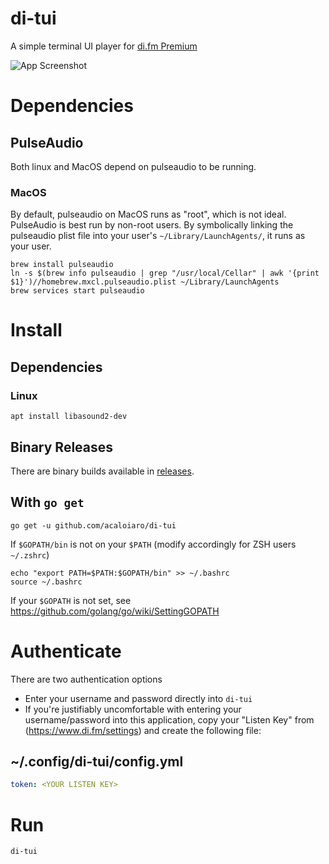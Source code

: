 # di-tui
A simple terminal UI player for [di.fm Premium](http://di.fm)

![App Screenshot](https://user-images.githubusercontent.com/3331648/81481515-bb668400-91fe-11ea-8a7c-39e1bb76c55d.png)

# Dependencies

## PulseAudio

Both linux and MacOS depend on pulseaudio to be running.

### MacOS

By default, pulseaudio on MacOS runs as "root", which is not ideal. PulseAudio is best run by non-root users. By symbolically linking the pulseaudio plist file into your user's `~/Library/LaunchAgents/`, it runs as your user.

```
brew install pulseaudio
ln -s $(brew info pulseaudio | grep "/usr/local/Cellar" | awk '{print $1}')//homebrew.mxcl.pulseaudio.plist ~/Library/LaunchAgents
brew services start pulseaudio
```

# Install

## Dependencies 

### Linux 

`apt install libasound2-dev`

## Binary Releases

There are binary builds available in [releases](https://github.com/acaloiaro/di-tui/releases).

## With `go get`
`go get -u github.com/acaloiaro/di-tui`

If `$GOPATH/bin` is not on your `$PATH` (modify accordingly for ZSH users `~/.zshrc`)
```
echo "export PATH=$PATH:$GOPATH/bin" >> ~/.bashrc
source ~/.bashrc
```

If your `$GOPATH` is not set, see https://github.com/golang/go/wiki/SettingGOPATH

# Authenticate

There are two authentication options 

- Enter your username and password directly into `di-tui`
- If you're justifiably uncomfortable with entering your username/password into this application, copy your "Listen Key" from (https://www.di.fm/settings) and create the following file:

## ~/.config/di-tui/config.yml 
```yml
token: <YOUR LISTEN KEY>
```


# Run

`di-tui`
